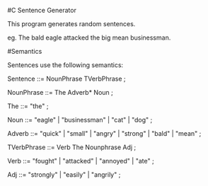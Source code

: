 #C Sentence Generator

This program generates random sentences.

eg. The bald eagle attacked the big mean businessman.


#Semantics

Sentences use the following semantics:


Sentence ::= NounPhrase TVerbPhrase ;

NounPhrase ::= The Adverb\* Noun ;

The ::= "the" ;

Noun ::= "eagle" | "businessman" | "cat" | "dog" ;

Adverb ::= "quick" | "small" | "angry" | "strong" | "bald" | "mean" ;

TVerbPhrase ::= Verb The Nounphrase Adj ;

Verb ::= "fought" | "attacked" | "annoyed" | "ate" ;

Adj ::= "strongly" | "easily" | "angrily" ;

